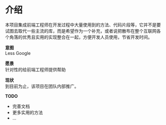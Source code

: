 # 介绍

本项目集成前端工程师在开发过程中大量使用到的方法、代码片段等，它并不是要试图去取代一些主流的库，而是希望作为一个补充，或者说把散布在整个互联网各个角落的优秀且实用的实现整合在一起，方便开发人员使用，节省开发时间。

**意图**  
Less Google

**愿景**  
针对性的给前端工程师提供帮助

**现状**  
到目前为止，该项目在团队内部推广。

**TODO**  
- 完善文档
- 更多实用的方法
- ...